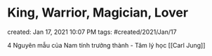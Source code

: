 # King, Warrior, Magician, Lover

created: Jan 17, 2021 10:07 PM
tags: #created/2021/Jan/17

4 Nguyên mẫu của Nam tính trưởng thành - Tâm lý học [[Carl Jung]]
